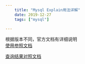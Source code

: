```yaml
---
    title: "Mysql Explain用法详解"
    date: 2019-12-27
    tags: ["mysql"]
    
---
```


根据版本不同，官方文档有详细说明  
[使用参照文档](https://dev.mysql.com/doc/refman/5.7/en/explain.html)

[查询结果对照文档](https://dev.mysql.com/doc/refman/5.7/en/explain-output.html)
